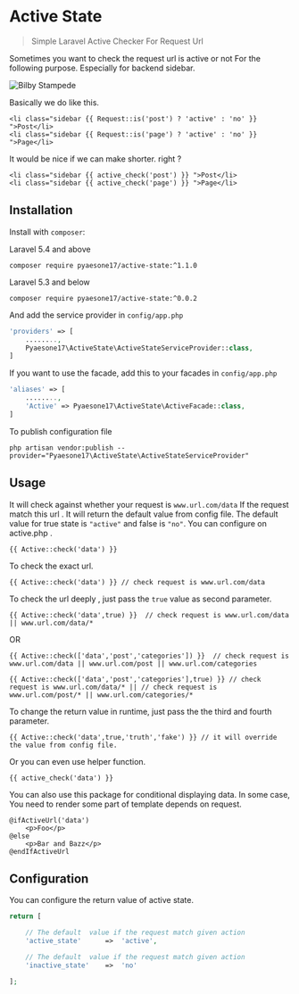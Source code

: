 # Active State

> Simple Laravel Active Checker For Request Url

Sometimes you want to check the request url is active or not For the following purpose.
Especially for backend sidebar.

![Bilby Stampede](http://s22.postimg.org/acwm89mf5/Selection_011.png)

Basically we do like this.
```blade
<li class="sidebar {{ Request::is('post') ? 'active' : 'no' }} ">Post</li>
<li class="sidebar {{ Request::is('page') ? 'active' : 'no' }} ">Page</li>
```
It would be nice if we can make shorter. right ?
```blade
<li class="sidebar {{ active_check('post') }} ">Post</li>
<li class="sidebar {{ active_check('page') }} ">Page</li>
```

## Installation
Install with `composer`:

Laravel 5.4 and above
```
composer require pyaesone17/active-state:^1.1.0
```
Laravel 5.3 and below
```
composer require pyaesone17/active-state:^0.0.2
```

And add the service provider in `config/app.php`
```php
'providers' => [
    ........,
    Pyaesone17\ActiveState\ActiveStateServiceProvider::class,
]
```

If you want to use the facade, add this to your facades in `config/app.php`

```php
'aliases' => [
    ........,
    'Active' => Pyaesone17\ActiveState\ActiveFacade::class,
]

```
To publish configuration file
```
php artisan vendor:publish --provider="Pyaesone17\ActiveState\ActiveStateServiceProvider"
```

## Usage

It will check against  whether your request is `www.url.com/data`
If the request match this url . It will return the default value from config file.
The default value for true state is `"active"` and false is `"no"`. You can configure on active.php .

```blade
{{ Active::check('data') }} 
```
To check the exact url.
```blade
{{ Active::check('data') }} // check request is www.url.com/data
```

To check the url deeply , just pass the `true` value as second parameter.
```blade
{{ Active::check('data',true) }}  // check request is www.url.com/data || www.url.com/data/*
```
OR
```blade
{{ Active::check(['data','post','categories']) }}  // check request is www.url.com/data || www.url.com/post || www.url.com/categories
```
```blade
{{ Active::check(['data','post','categories'],true) }} // check request is www.url.com/data/* || // check request is www.url.com/post/* || www.url.com/categories/*
```

To change the return value in runtime, just pass the the third and fourth parameter.

```blade
{{ Active::check('data',true,'truth','fake') }} // it will override the value from config file.
```
Or you can even use helper function.
```blade
{{ active_check('data') }}
```

You can also use this package for conditional displaying data.
In some case, You need to render some part of template depends on request.

```blade
@ifActiveUrl('data')
    <p>Foo</p>
@else
    <p>Bar and Bazz</p>
@endIfActiveUrl

```

## Configuration

You can configure the return value of active state.

```php
return [

    // The default  value if the request match given action
    'active_state'      =>  'active',

    // The default  value if the request match given action
    'inactive_state'    =>  'no'

];
